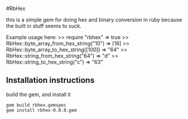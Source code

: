 #RbHex

this is a simple gem for doing hex and binary conversion in ruby
because the built in stuff seems to suck.

Example usage here:
    >> require "rbhex"
    => true
    >> RbHex::byte_array_from_hex_string("10")
    => [16]
    >> RbHex::byte_array_to_hex_string([100])
    => "64"
    >> RbHex::string_from_hex_string("64")
    => "d"
    >> RbHex::string_to_hex_string("c")
    => "63"

## Installation instructions
build the gem, and install it

    gem build rbhex.gemspec
    gem install rbhex-0.0.0.gem
